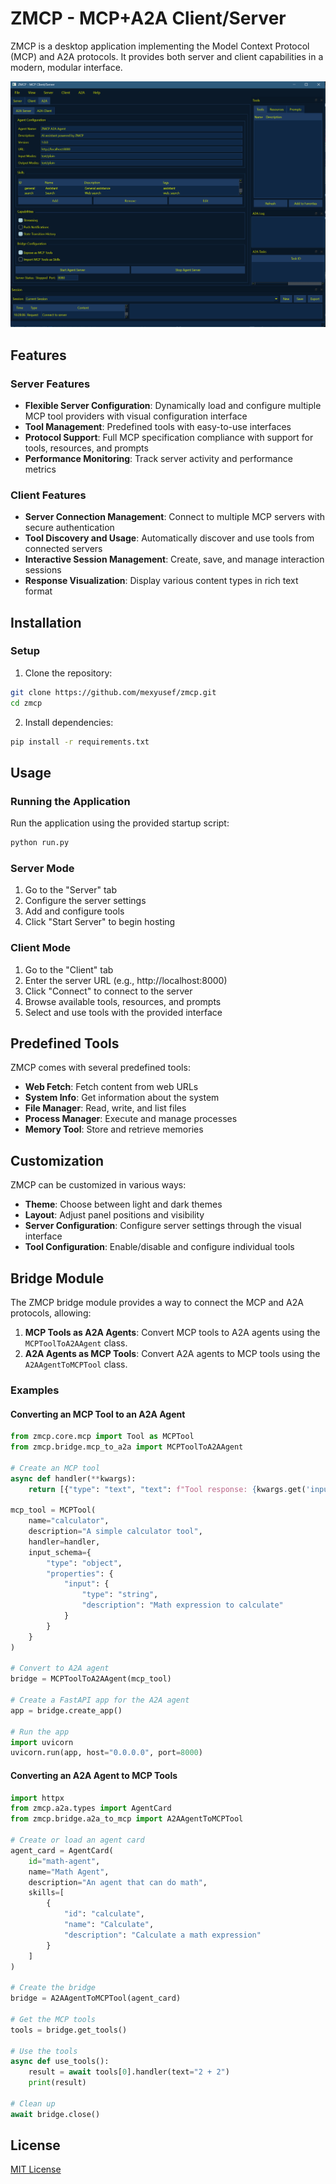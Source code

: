 # ZMCP - MCP+A2A Client/Server

ZMCP is a desktop application implementing the Model Context Protocol (MCP) and A2A protocols.
It provides both server and client capabilities in a modern, modular interface.

![Main Application](images/app.png)

## Features

### Server Features
- **Flexible Server Configuration**: Dynamically load and configure multiple MCP tool providers with visual configuration interface
- **Tool Management**: Predefined tools with easy-to-use interfaces
- **Protocol Support**: Full MCP specification compliance with support for tools, resources, and prompts
- **Performance Monitoring**: Track server activity and performance metrics

### Client Features
- **Server Connection Management**: Connect to multiple MCP servers with secure authentication
- **Tool Discovery and Usage**: Automatically discover and use tools from connected servers
- **Interactive Session Management**: Create, save, and manage interaction sessions
- **Response Visualization**: Display various content types in rich text format

## Installation

### Setup

1. Clone the repository:
```bash
git clone https://github.com/mexyusef/zmcp.git
cd zmcp
```

2. Install dependencies:
```bash
pip install -r requirements.txt
```

## Usage

### Running the Application

Run the application using the provided startup script:
```bash
python run.py
```

### Server Mode

1. Go to the "Server" tab
2. Configure the server settings
3. Add and configure tools
4. Click "Start Server" to begin hosting

### Client Mode

1. Go to the "Client" tab
2. Enter the server URL (e.g., http://localhost:8000)
3. Click "Connect" to connect to the server
4. Browse available tools, resources, and prompts
5. Select and use tools with the provided interface

## Predefined Tools

ZMCP comes with several predefined tools:

- **Web Fetch**: Fetch content from web URLs
- **System Info**: Get information about the system
- **File Manager**: Read, write, and list files
- **Process Manager**: Execute and manage processes
- **Memory Tool**: Store and retrieve memories

## Customization

ZMCP can be customized in various ways:

- **Theme**: Choose between light and dark themes
- **Layout**: Adjust panel positions and visibility
- **Server Configuration**: Configure server settings through the visual interface
- **Tool Configuration**: Enable/disable and configure individual tools

## Bridge Module

The ZMCP bridge module provides a way to connect the MCP and A2A protocols, allowing:

1. **MCP Tools as A2A Agents**: Convert MCP tools to A2A agents using the `MCPToolToA2AAgent` class.
2. **A2A Agents as MCP Tools**: Convert A2A agents to MCP tools using the `A2AAgentToMCPTool` class.

### Examples

#### Converting an MCP Tool to an A2A Agent

```python
from zmcp.core.mcp import Tool as MCPTool
from zmcp.bridge.mcp_to_a2a import MCPToolToA2AAgent

# Create an MCP tool
async def handler(**kwargs):
    return [{"type": "text", "text": f"Tool response: {kwargs.get('input', '')}"}]

mcp_tool = MCPTool(
    name="calculator",
    description="A simple calculator tool",
    handler=handler,
    input_schema={
        "type": "object",
        "properties": {
            "input": {
                "type": "string",
                "description": "Math expression to calculate"
            }
        }
    }
)

# Convert to A2A agent
bridge = MCPToolToA2AAgent(mcp_tool)

# Create a FastAPI app for the A2A agent
app = bridge.create_app()

# Run the app
import uvicorn
uvicorn.run(app, host="0.0.0.0", port=8000)
```

#### Converting an A2A Agent to MCP Tools

```python
import httpx
from zmcp.a2a.types import AgentCard
from zmcp.bridge.a2a_to_mcp import A2AAgentToMCPTool

# Create or load an agent card
agent_card = AgentCard(
    id="math-agent",
    name="Math Agent",
    description="An agent that can do math",
    skills=[
        {
            "id": "calculate",
            "name": "Calculate",
            "description": "Calculate a math expression"
        }
    ]
)

# Create the bridge
bridge = A2AAgentToMCPTool(agent_card)

# Get the MCP tools
tools = bridge.get_tools()

# Use the tools
async def use_tools():
    result = await tools[0].handler(text="2 + 2")
    print(result)

# Clean up
await bridge.close()
```

## License

[MIT License](LICENSE)

